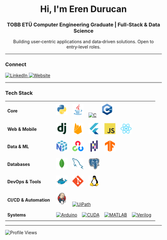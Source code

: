 <h1 align="center">Hi, I'm Eren Durucan</h1>
<h3 align="center">TOBB ETÜ Computer Engineering Graduate | Full‑Stack & Data Science</h3>

<p align="center">Building user‑centric applications and data‑driven solutions. Open to entry‑level roles.</p>

---

<h3 align="left">Connect</h3>
<p align="left">
  <a href="https://www.linkedin.com/in/erendurucan/" target="_blank">
    <img src="https://raw.githubusercontent.com/rahuldkjain/github-profile-readme-generator/master/src/images/icons/Social/linked-in-alt.svg" alt="LinkedIn" height="30" width="40" />
  </a>
  <a href="http://merendurucan.web.app/" target="_blank">
    <img src="https://github.com/erendrcnn/erendrcnn/assets/70805475/aa618df3-75d4-468c-87e6-935dd7e19362" alt="Website" height="30" width="30" />
  </a>
</p>

---

<h3 align="left">Tech Stack</h3>

<table>
  <tr>
    <td><b>Core</b></td>
    <td>
      <a href="https://www.python.org" target="_blank"><img src="https://raw.githubusercontent.com/devicons/devicon/master/icons/python/python-original.svg" width="36" height="36" alt="Python" style="margin:6px"/></a>
      <a href="https://www.java.com" target="_blank"><img src="https://raw.githubusercontent.com/devicons/devicon/master/icons/java/java-original.svg" width="36" height="36" alt="Java" style="margin:6px"/></a>
      <a href="https://devdocs.io/c/" target="_blank"><img src="https://upload.wikimedia.org/wikipedia/commons/1/19/C_Logo.png" width="32" height="36" alt="C" style="margin:6px"/></a>
      <a href="https://devdocs.io/cpp/" target="_blank"><img src="https://github.com/devicons/devicon/blob/master/icons/cplusplus/cplusplus-original.svg" width="36" height="36" alt="C++" style="margin:6px"/></a>
    </td>
  </tr>
  <tr>
    <td><b>Web & Mobile</b></td>
    <td>
      <a href="https://www.djangoproject.com" target="_blank"><img src="https://raw.githubusercontent.com/devicons/devicon/master/icons/django/django-plain.svg" width="36" height="36" alt="Django" style="margin:6px"/></a>
      <a href="https://firebase.google.com/" target="_blank"><img src="https://raw.githubusercontent.com/devicons/devicon/master/icons/firebase/firebase-plain.svg" width="36" height="36" alt="Firebase" style="margin:6px"/></a>
      <a href="https://flutter.dev" target="_blank"><img src="https://raw.githubusercontent.com/devicons/devicon/master/icons/flutter/flutter-original.svg" width="36" height="36" alt="Flutter" style="margin:6px"/></a>
      <a href="https://developer.mozilla.org/en-US/docs/Web/JavaScript" target="_blank"><img src="https://raw.githubusercontent.com/devicons/devicon/master/icons/javascript/javascript-original.svg" width="36" height="36" alt="JavaScript" style="margin:6px"/></a>
      <a href="https://reactjs.org/" target="_blank"><img src="https://raw.githubusercontent.com/devicons/devicon/master/icons/react/react-original.svg" width="36" height="36" alt="React" style="margin:6px"/></a>
    </td>
  </tr>
  <tr>
    <td><b>Data & ML</b></td>
    <td>
      <a href="https://numpy.org/" target="_blank"><img src="https://raw.githubusercontent.com/devicons/devicon/master/icons/numpy/numpy-original.svg" width="36" height="36" alt="NumPy" style="margin:6px"/></a>
      <a href="https://opencv.org/" target="_blank"><img src="https://raw.githubusercontent.com/devicons/devicon/master/icons/opencv/opencv-original.svg" width="36" height="36" alt="OpenCV" style="margin:6px"/></a>
      <a href="https://pandas.pydata.org/" target="_blank"><img src="https://raw.githubusercontent.com/devicons/devicon/master/icons/pandas/pandas-original.svg" width="36" height="36" alt="Pandas" style="margin:6px"/></a>
      <a href="https://www.tensorflow.org/" target="_blank"><img src="https://raw.githubusercontent.com/devicons/devicon/master/icons/tensorflow/tensorflow-original.svg" width="36" height="36" alt="TensorFlow" style="margin:6px"/></a>
    </td>
  </tr>
  <tr>
    <td><b>Databases</b></td>
    <td>
      <a href="https://www.mongodb.com/" target="_blank"><img src="https://raw.githubusercontent.com/devicons/devicon/master/icons/mongodb/mongodb-original.svg" width="36" height="36" alt="MongoDB" style="margin:6px"/></a>
      <a href="https://www.mysql.com/" target="_blank"><img src="https://raw.githubusercontent.com/devicons/devicon/master/icons/mysql/mysql-original.svg" width="36" height="36" alt="MySQL" style="margin:6px"/></a>
      <a href="https://www.postgresql.org/" target="_blank"><img src="https://raw.githubusercontent.com/devicons/devicon/master/icons/postgresql/postgresql-original.svg" width="36" height="36" alt="PostgreSQL" style="margin:6px"/></a>
    </td>
  </tr>
  <tr>
    <td><b>DevOps & Tools</b></td>
    <td>
      <a href="https://www.docker.com" target="_blank"><img src="https://raw.githubusercontent.com/devicons/devicon/master/icons/docker/docker-original.svg" width="36" height="36" alt="Docker" style="margin:6px"/></a>
      <a href="https://git-scm.com/" target="_blank"><img src="https://raw.githubusercontent.com/devicons/devicon/master/icons/git/git-original.svg" width="36" height="36" alt="Git" style="margin:6px"/></a>
      <a href="https://www.linux.org/" target="_blank"><img src="https://raw.githubusercontent.com/devicons/devicon/master/icons/linux/linux-original.svg" width="36" height="36" alt="Linux" style="margin:6px"/></a>
    </td>
  </tr>
  <tr>
    <td><b>CI/CD & Automation</b></td>
    <td>
      <a href="https://www.jenkins.io/" target="_blank"><img src="https://raw.githubusercontent.com/devicons/devicon/master/icons/jenkins/jenkins-original.svg" width="36" height="36" alt="Jenkins" style="margin:6px"/></a>
      <a href="https://www.uipath.com/" target="_blank"><img src="https://github.com/user-attachments/assets/2604e7ec-48ee-4875-955b-ec6b0d636aad" width="36" height="36" alt="UiPath" style="margin:6px"/></a>
    </td>
  </tr>
  <tr>
    <td><b>Systems</b></td>
    <td>
      <a href="https://www.arduino.cc/" target="_blank"><img src="https://cdn.worldvectorlogo.com/logos/arduino-1.svg" width="36" height="36" alt="Arduino" style="margin:6px"/></a>
      <a href="https://developer.nvidia.com/cuda-zone" target="_blank"><img src="https://github.com/user-attachments/assets/4eac79b4-548d-43b3-a187-91cc500db7a3" width="36" height="36" alt="CUDA" style="margin:6px"/></a>
      <a href="https://www.mathworks.com/products/matlab.html" target="_blank"><img src="https://upload.wikimedia.org/wikipedia/commons/2/21/Matlab_Logo.png" width="36" height="36" alt="MATLAB" style="margin:6px"/></a>
      <a href="https://www.tutorialspoint.com/vlsi_design/vlsi_design_verilog_introduction.htm" target="_blank"><img src="https://user-images.githubusercontent.com/56430787/105164182-1afa8a80-5b15-11eb-8ac3-7ae5c9f0e15e.png" width="36" height="36" alt="Verilog" style="margin:6px"/></a>
    </td>
  </tr>
</table>

---

<p align="left">
  <img src="https://komarev.com/ghpvc/?username=erendrcnn&abbreviated=true&color=0d58d1" alt="Profile Views"/>
</p>
